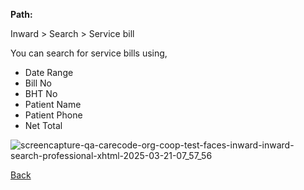**Path:**

Inward > Search > Service bill

You can search for service bills using,

* Date Range
* Bill No
* BHT No
* Patient Name
* Patient Phone
* Net Total

![screencapture-qa-carecode-org-coop-test-faces-inward-inward-search-professional-xhtml-2025-03-21-07_57_56](https://github.com/user-attachments/assets/99ffbcbb-3043-4f67-a021-37d52aed72d3)


[Back](https://github.com/hmislk/hmis/wiki/Inward)